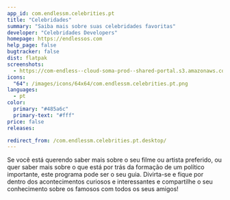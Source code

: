 ```yaml
---
app_id: com.endlessm.celebrities.pt
title: "Celebridades"
summary: "Saiba mais sobre suas celebridades favoritas"
developer: "Celebridades Developers"
homepage: https://endlessos.com
help_page: false
bugtracker: false
dist: flatpak
screenshots:
  - https://com-endless--cloud-soma-prod--shared-portal.s3.amazonaws.com/apps.254.screenshots.637a60fd-c516-41fc-9e99-b9e517b85ff1_201810181941885252.png
icons:
  "64": /images/icons/64x64/com.endlessm.celebrities.pt.png
languages:
  - pt
color:
  primary: "#485a6c"
  primary-text: "#fff"
price: false
releases:

redirect_from: /com.endlessm.celebrities.pt.desktop/
---
```


<p>Se você está querendo saber mais sobre o seu filme ou artista preferido, ou quer saber mais sobre o que está por trás da formação de um político importante, este programa pode ser o seu guia. Divirta-se e fique por dentro dos acontecimentos curiosos e interessantes e compartilhe o seu conhecimento sobre os famosos com todos os seus amigos!</p>